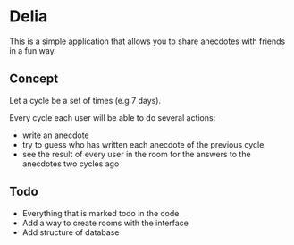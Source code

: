 # Delia
This is a simple application that allows you to share anecdotes with friends in a fun way.

## Concept

Let a cycle be a set of times (e.g 7 days).

Every cycle each user will be able to do several actions:
- write an anecdote
- try to guess who has written each anecdote of the previous cycle
- see the result of every user in the room for the answers to the anecdotes two cycles ago

## Todo

- Everything that is marked todo in the code
- Add a way to create rooms with the interface
- Add structure of database